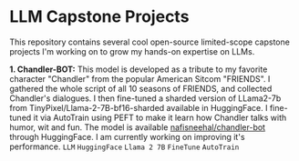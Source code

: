 # LLM Capstone Projects
This repository contains several cool open-source limited-scope capstone projects I'm working on to grow my hands-on expertise on LLMs.

**1. Chandler-BOT:** This model is developed as a tribute to my favorite character "Chandler" from the popular American Sitcom "FRIENDS". I gathered the whole script of all 10 seasons of FRIENDS, and collected Chandler's dialogues. I then fine-tuned a sharded version of LLama2-7b from TinyPixel/Llama-2-7B-bf16-sharded available in HuggingFace. I fine-tuned it via AutoTrain using PEFT to make it learn how Chandler talks with humor, wit and fun. The model is available [nafisneehal/chandler-bot](https://huggingface.co/nafisneehal/chandler-bot) through HuggingFace. I am currently working on improving it's performance. `LLM` `HuggingFace` `Llama 2 7B` `FineTune` `AutoTrain`
